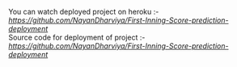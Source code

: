 You can watch deployed project on heroku :- _https://github.com/NayanDharviya/First-Inning-Score-prediction-deployment_
</br>
Source code for deployment of project :- _https://github.com/NayanDharviya/First-Inning-Score-prediction-deployment_ 
